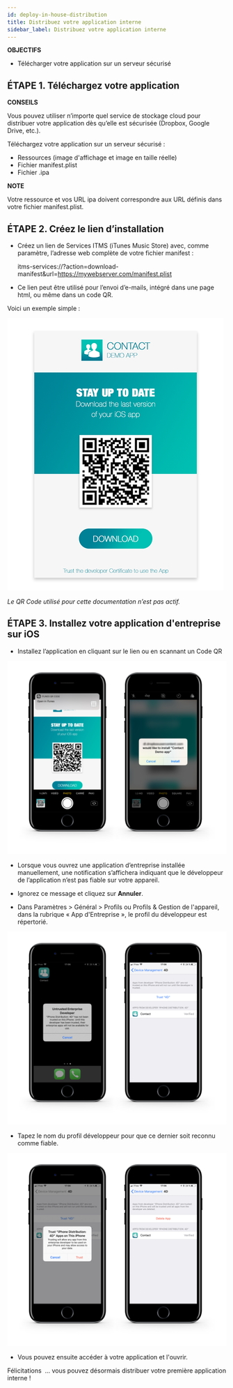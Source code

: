 ```yaml
---
id: deploy-in-house-distribution
title: Distribuez votre application interne
sidebar_label: Distribuez votre application interne
---
```

<div class = "objectives"> 

**OBJECTIFS**

* Télécharger votre application sur un serveur sécurisé</div> 

## ÉTAPE 1. Téléchargez votre application<div class = "tips"> 

**CONSEILS**

Vous pouvez utiliser n’importe quel service de stockage cloud pour distribuer votre application dès qu’elle est sécurisée (Dropbox, Google Drive, etc.).</div> 

Téléchargez votre application sur un serveur sécurisé :

* Ressources (image d'affichage et image en taille réelle)
* Fichier manifest.plist
* Fichier .ipa<div class = "tips"> 

**NOTE**

Votre ressource et vos URL ipa doivent correspondre aux URL définis dans votre fichier manifest.plist.</div> 

## ÉTAPE 2. Créez le lien d’installation

* Créez un lien de Services ITMS (iTunes Music Store) avec, comme paramètre, l’adresse web complète de votre fichier manifest :

    itms-services://?action=download-manifest&url=https://mywebserver.com/manifest.plist
    
    

* Ce lien peut être utilisé pour l’envoi d’e-mails, intégré dans une page html, ou même dans un code QR.

Voici un exemple simple :

![Contact demo app install](assets/deploy-in-house/Contact-demo-app-install.png)

*Le QR Code utilisé pour cette documentation n’est pas actif.*

## ÉTAPE 3. Installez votre application d'entreprise sur iOS

* Installez l’application en cliquant sur le lien ou en scannant un Code QR

![Scan and install](assets/deploy-in-house/Scan-and-install.png)

* Lorsque vous ouvrez une application d’entreprise installée manuellement, une notification s’affichera indiquant que le développeur de l’application n’est pas fiable sur votre appareil.

* Ignorez ce message et cliquez sur **Annuler**.

* Dans Paramètres > Général > Profils ou Profils & Gestion de l'appareil, dans la rubrique « App d'Entreprise », le profil du développeur est répertorié.

![Untrust developer](assets/deploy-in-house/Untrust-developer.png)

* Tapez le nom du profil développeur pour que ce dernier soit reconnu comme fiable.

![Trust-confirmation](assets/deploy-in-house/Trust-confirmation.png)

* Vous pouvez ensuite accéder à votre application et l'ouvrir.

Félicitations  ... vous pouvez désormais distribuer votre première application interne !